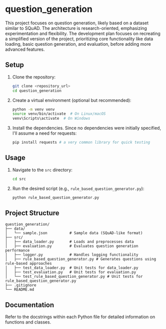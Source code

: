 # question_generation

This project focuses on question generation, likely based on a dataset similar to SQuAD. The architecture is research-oriented, emphasizing experimentation and flexibility. The development plan focuses on recreating a simplified version of the project, prioritizing core functionality like data loading, basic question generation, and evaluation, before adding more advanced features.

## Setup

1.  Clone the repository:
    ```bash
    git clone <repository_url>
    cd question_generation
    ```

2.  Create a virtual environment (optional but recommended):
    ```bash
    python -m venv venv
    source venv/bin/activate  # On Linux/macOS
    venv\Scripts\activate  # On Windows
    ```

3.  Install the dependencies.  Since no dependencies were initially specified, I'll assume a need for requests:
    ```bash
    pip install requests # a very common library for quick testing
    ```

## Usage

1.  Navigate to the `src` directory:
    ```bash
    cd src
    ```

2.  Run the desired script (e.g., `rule_based_question_generator.py`):
    ```bash
    python rule_based_question_generator.py
    ```

## Project Structure

```
question_generation/
├── data/
│   └── sample.json          # Sample data (SQuAD-like format)
├── src/
│   ├── data_loader.py       # Loads and preprocesses data
│   ├── evaluation.py        # Evaluates question generation performance
│   ├── logger.py            # Handles logging functionality
│   ├── rule_based_question_generator.py # Generates questions using rule-based approaches
│   ├── test_data_loader.py  # Unit tests for data_loader.py
│   ├── test_evaluation.py   # Unit tests for evaluation.py
│   └── test_rule_based_question_generator.py # Unit tests for rule_based_question_generator.py
├── .gitignore
└── README.md
```

## Documentation

Refer to the docstrings within each Python file for detailed information on functions and classes.
